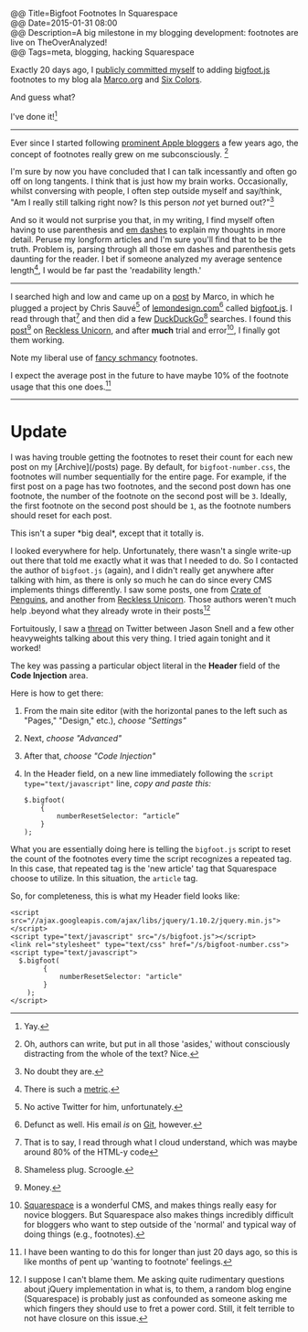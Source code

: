 @@ Title=Bigfoot Footnotes In Squarespace  
@@ Date=2015-01-31 08:00  
@@ Description=A big milestone in my blogging development: footnotes are live on TheOverAnalyzed!  
@@ Tags=meta, blogging, hacking Squarespace  

Exactly 20 days ago, I [publicly committed myself](https://twitter.com/TheOverAnalyzed/status/553716002999898112) to adding [bigfoot.js](www.bigfootjs.com) footnotes to my blog ala [Marco.org](http://www.marco.org/) and [Six Colors](www.sixcolors.com). 

And guess what? 

I've done it![^3]

<hr class="small" />

Ever since I started following [prominent Apple bloggers](http://www.daringfireball.net) a few years ago, the concept of footnotes really grew on me subconsciously. [^5]

I'm sure by now you have concluded that I can talk incessantly and often go off on long tangents. I think that is just how my brain works. Occasionally, whilst conversing with people, I often step outside myself and say/think, "Am I really still talking right now? Is this person *not* yet burned out?"[^4]

And so it would not surprise you that, in my writing, I find myself often having to use parenthesis and [em dashes](http://www.thepunctuationguide.com/em-dash.html) to explain my thoughts in more detail. Peruse my longform articles and I'm sure you'll find that to be the truth. Problem is, parsing through all those em dashes and parenthesis gets daunting for the reader. I bet if someone analyzed my average sentence length[^1], I would be far past the 'readability length.'

<hr class="small" />

I searched high and low and came up on a [post](http://www.marco.org/2013/12/15/bigfoot) by Marco, in which he plugged a project by Chris Sauvé[^2] of [lemondesign.com](http://www.lemondesign.com)[^11] called [bigfoot.js](http://www.bigfootjs.com). I read through that[^6] and then did a few [DuckDuckGo](https://duckduckgo.com/?q=bigfootjs&t=osx)[^7] searches. I found this [post](http://recklessunicorn.net/blog/2014/2/11/how-to-use-bigfoot-on-squarespace)[^8] on [Reckless Unicorn](http://recklessunicorn.net/), and after **much** trial and error[^9], I finally got them working. 

Note my liberal use of [fancy schmancy](http://www.urbandictionary.com/define.php?term=Fancy+Schmancy) footnotes.

I expect the average post in the future to have maybe 10% of the footnote usage that this one does.[^10]

<hr class="small" />

<h1><a name="update">Update</a></h1>
I was having trouble getting the footnotes to reset their count for each new post on my [Archive](/posts) page. By default, for <code>bigfoot-number.css</code>, the footnotes will number sequentially for the entire page. For example, if the first post on a page has two footnotes, and the second post down has one footnote, the number of the footnote on the second post will be <code>3</code>. Ideally, the first footnote on the second post should be <code>1</code>, as the footnote numbers should reset for each post. 

This isn't a super \*big deal\*, except that it totally is. 

I looked everywhere for help. Unfortunately, there wasn't a single write-up out there that told me exactly what it was that I needed to do. So I contacted the author of <code>bigfoot.js</code> (again), and I didn't really get anywhere after talking with him, as there is only so much he can do since every CMS implements things differently. I saw some posts, one from [Crate of Penguins](http://crateofpenguins.com/blog/2013-12-add-bigfoot-to-squarespace-sites), and another from [Reckless Unicorn](http://recklessunicorn.net/blog/2014/2/11/how-to-use-bigfoot-on-squarespacecra). Those authors weren't much help .beyond what they already wrote in their posts[^13]

Fortuitously, I saw a [thread](https://twitter.com/jsnell/status/560581646248722433) on Twitter between Jason Snell and a few other heavyweights talking about this very thing. I tried again tonight and it worked!

The key was passing a particular object literal in the **Header** field of the **Code Injection** area.

Here is how to get there:

1. From the main site editor (with the horizontal panes to the left such as "Pages," "Design," etc.), *choose "Settings"*
2. Next, *choose "Advanced"*
3. After that, *choose "Code Injection"*
4. In the Header field, on a new line immediately following the <code>script type="text/javascript"</code> line, *copy and paste this:*

	```
	$.bigfoot(
		{
 			numberResetSelector: “article”
		}
	);
    ```
    
What you are essentially doing here is telling the <code>bigfoot.js</code> script to reset the count of the footnotes every time the script recognizes a repeated tag. In this case, that repeated tag is the 'new article' tag that Squarespace choose to utilize. In this situation, the <code>article</code> tag.

So, for completeness, this is what my Header field looks like:

```
<script src="//ajax.googleapis.com/ajax/libs/jquery/1.10.2/jquery.min.js"></script>
<script type="text/javascript" src="/s/bigfoot.js"></script>
<link rel="stylesheet" type="text/css" href="/s/bigfoot-number.css">
<script type="text/javascript">
  $.bigfoot(
        {
            numberResetSelector: "article"
        }
    );
</script>
```

[^13]: I suppose I can't blame them. Me asking quite rudimentary questions about jQuery implementation in what is, to them, a random blog engine (Squarespace) is probably just as confounded as someone asking me which fingers they should use to fret a power cord. Still, it felt terrible to not have closure on this issue. 
[^12]: This is only pertinent on an 'Archive' or 'All Posts' type of page, where every post is included on one page. If several posts contain footnotes, the default behavior of bigfoot.js is to just increase the footnote number as the page progresses. 
[^11]: Defunct as well. His email *is* on [Git](https://github.com/lemonmade), however.
[^10]: I have been wanting to do this for longer than just 20 days ago, so this is like months of pent up 'wanting to footnote' feelings.
[^9]: [Squarespace](www.sqarespace.com) is a wonderful CMS, and makes things really easy for novice bloggers. But Squarespace also makes things incredibly difficult for bloggers who want to step outside of the 'normal' and typical way of doing things (e.g., footnotes). 
[^8]: Money.
[^7]: Shameless plug. Scroogle. 
[^6]: That is to say, I read through what I cloud understand, which was maybe around 80% of the HTML-y code
[^5]: Oh, authors can write, but put in all those 'asides,' without consciously distracting from the whole of the text? Nice.
[^4]: No doubt they are. 
[^3]: Yay.
[^2]: No active Twitter for him, unfortunately.
[^1]: There is such a [metric](https://strainindex.wordpress.com/2008/07/28/the-average-sentence-length/).
